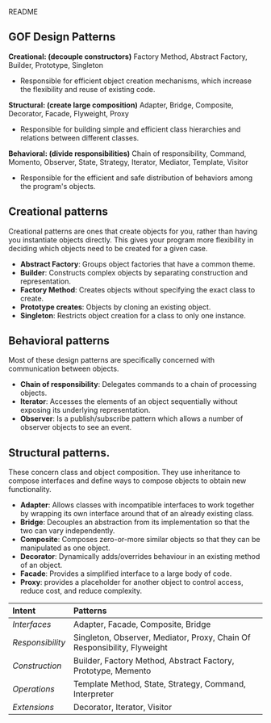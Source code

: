 README

## GOF Design Patterns

**Creational: (decouple constructors)** Factory Method, Abstract Factory, Builder, Prototype, Singleton
+   Responsible for efficient object creation mechanisms, which increase the flexibility and reuse of existing code.


**Structural: (create large composition)** Adapter, Bridge, Composite, Decorator, Facade, Flyweight, Proxy
+   Responsible for building simple and efficient class hierarchies and relations between different classes.


**Behavioral: (divide responsibilities)** Chain of responsibility, Command, Momento, Observer, State, Strategy, Iterator, Mediator, Template, Visitor
+   Responsible for the efficient and safe distribution of behaviors among the program's objects.


## Creational patterns
Creational patterns are ones that create objects for you, rather than having you
instantiate objects directly. This gives your program more flexibility in deciding
which objects need to be created for a given case.
+   **Abstract Factory**: Groups object factories that have a common theme.
+   **Builder**: Constructs complex objects by separating construction and
representation.
+   **Factory Method**: Creates objects without specifying the exact class to create.
+   **Prototype creates**: Objects by cloning an existing object.
+   **Singleton**: Restricts object creation for a class to only one instance.

## Behavioral patterns
Most of these design patterns are specifically concerned with communication between objects.
+   **Chain of responsibility**: Delegates commands to a chain of processing objects.
+   **Iterator**: Accesses the elements of an object sequentially without exposing its underlying representation.
+   **Observer**: Is a publish/subscribe pattern which allows a number of observer objects to see an event.

## Structural patterns.
These concern class and object composition. They use inheritance to compose interfaces and define ways to compose objects to obtain new functionality.
+   **Adapter**: Allows classes with incompatible interfaces to work together by wrapping its own interface around that of an already existing class.
+   **Bridge**: Decouples an abstraction from its implementation so that the two can vary independently.
+   **Composite**: Composes zero-or-more similar objects so that they can be manipulated as one object.
+   **Decorator**: Dynamically adds/overrides behaviour in an existing method of an object.
+   **Facade**: Provides a simplified interface to a large body of code.
+   **Proxy**: provides a placeholder for another object to control access, reduce cost, and reduce complexity.


 **Intent** | **Patterns** 
:-----------|:------------
 *Interfaces*    |Adapter, Facade, Composite, Bridge                                       
 *Responsibility*|Singleton, Observer, Mediator, Proxy, Chain Of Responsibility, Flyweight
 *Construction*  |Builder, Factory Method, Abstract Factory, Prototype, Memento            
 *Operations*    |Template Method, State, Strategy, Command, Interpreter                    
 *Extensions*    |Decorator, Iterator, Visitor                                            
 
